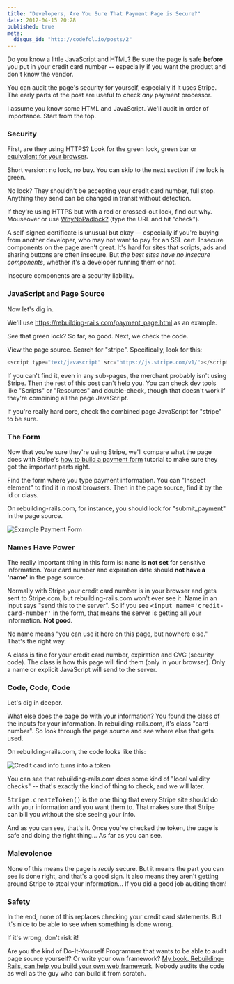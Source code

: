 ```yaml
---
title: "Developers, Are You Sure That Payment Page is Secure?"
date: 2012-04-15 20:28
published: true
meta:
  disqus_id: "http://codefol.io/posts/2"
---
```

Do you know a little JavaScript and HTML?  Be sure the page is safe <b>before</b> you put in your credit card number -- especially if you want the product and don't know the vendor.

You can audit the page's security for yourself, especially if it uses Stripe.  The early parts of the post are useful to check <i>any</i> payment processor.

I assume you know some HTML and JavaScript.  We'll audit in order of importance.  Start from the top.

### Security

First, are they using HTTPS?  Look for the green lock, green bar or <a
href="http://faq.ssl.com/article.aspx?id=10068">equivalent for your browser</a>.

Short version:  no lock, no buy.  You can skip to the next section if the lock is green.

No lock?  They shouldn't be accepting your credit card number, full stop.  Anything they send can be changed in transit without detection.

If they're using HTTPS but with a red or crossed-out lock, find out why.  Mouseover or use
<a href="http://www.whynopadlock.com">WhyNoPadlock?</a> (type the URL and hit "check").

A self-signed certificate is unusual but okay &mdash; especially if you're buying from another developer, who may not want to pay for an SSL cert.  Insecure components on the page aren't great.  It's hard for sites that scripts, ads and sharing buttons are often insecure. But <i>the best sites have no insecure components</i>, whether it's a developer running them or not.

Insecure components are a security liability.

### JavaScript and Page Source

Now let's dig in.

We'll use <a href="https://rebuilding-rails.com/payment_page.html">https://rebuilding-rails.com/payment_page.html</a> as an example.

See that green lock?  So far, so good.  Next, we check the code.

View the page source.  Search for "stripe".  Specifically, look for this:

```javascript
<script type="text/javascript" src="https://js.stripe.com/v1/"></script>
```

If you can't find it, even in any sub-pages, the merchant probably isn't using Stripe.  Then the rest of this post can't help you.  You can check dev tools like "Scripts" or "Resources" and double-check, though that doesn't work if they're combining all the page JavaScript.

If you're really hard core, check the combined page JavaScript for "stripe" to be sure.

### The Form

Now that you're sure they're using Stripe, we'll compare what the page does with Stripe's <a
href="https://stripe.com/docs/tutorials/forms">how to build a payment form</a> tutorial to make sure they got the important parts right.

Find the form where you type payment information.
You can "Inspect element" to find it in most browsers.  Then in the page source, find it by the id or class.

On rebuilding-rails.com, for instance, you should look for "submit_payment" in the page source.

<img src="/images/2/payment_form.png" alt="Example Payment Form"> </img>

### Names Have Power

The really important thing in this form is: <tt>name</tt> is <b>not set</b> for sensitive information.  Your card number and expiration date should <b>not have a 'name'</b> in the page source.

Normally with Stripe your credit card number is in your browser and gets sent to Stripe.com, but rebuilding-rails.com won't ever see it.  Name in an input says "send this to the server".  So if you see <tt>&lt;input name='credit-card-number'</tt> in the form, that means the server is getting all your information.  <b>Not good</b>.

No name means "you can use it here on this page, but nowhere else."  That's the right way.

A class is fine for your credit card number, expiration and CVC (security code).  The class is how this page will find them (only in your browser).  Only a name or explicit JavaScript will send to the server.

### Code, Code, Code

Let's dig in deeper.

What else does the page do with your information?  You found the class of the inputs for your information.  In rebuilding-rails.com, it's class "card-number".  So look through the page source and see where else that gets used.

On rebuilding-rails.com, the code looks like this:

<img src="/images/2/credit_card_js.png" alt="Credit card info turns into a token"> </img>

You can see that rebuilding-rails.com does some kind of "local validity checks" -- that's exactly the kind of thing to check, and we will later.

<tt>Stripe.createToken()</tt> is the one thing that every Stripe site should do with your information and you want them to.  That makes sure that Stripe can bill you without the site seeing your info.

And as you can see, that's it.  Once you've checked the token, the page is safe and doing the right thing...  As far as you can see.

### Malevolence

None of this means the page is <i>really</i> secure.  But it means the part you can see is done right, and that's a good sign.  It also means they aren't getting around Stripe to steal your information...  If you did a good job auditing them!

### Safety

In the end, none of this replaces checking your credit card statements.  But it's nice to be able to see when something is done wrong.

If it's wrong, don't risk it!

<span class="bottom-disclaimer">Are you the kind of Do-It-Yourself Programmer that wants to be able to audit page source yourself?  Or write your own framework?  <a href="https://rebuilding-rails.com">My book, Rebuilding-Rails, can help you build your own web framework</a>.  Nobody audits the code as well as the guy who can build it from scratch.</span>
